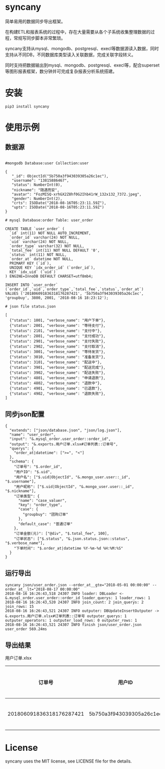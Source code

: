 # syncany

简单易用的数据同步导出框架。

在构建ETL和报表系统的过程中，存在大量需要从各个子系统收集整理数据的过程，常规写同步脚本非常繁琐。

syncany支持从mysql、mongodb、postgresql、execl等数据源读入数据，同时支持从不同DB，不同数据库类型读入关联数据，完成关联字段转义。

同时支持把数据输出到mysql、mongodb、postgresql、execl等，配合superset等图形报表框架，数分钟并可完成复杂报表分析系统搭建。

# 安装

```
pip3 install syncany
```

# 使用示例

## 数据源

```

#mongodb Database:user Collection:user

{
   "_id": ObjectId("5b750a3f943039305a26c1ec"),
   "username": "13815886467",
   "status": NumberInt(0),
   "nickname": "随遇而安",
   "avatar": "FozMISQ-xrhGX2Z8hf0G2Ihb41rW_132x132_7372.jpeg",
   "gender": NumberInt(2),
   "crts": ISODate("2018-08-16T05:23:11.59Z"),
   "upts": ISODate("2018-08-16T05:23:11.59Z") 
}

# mysql Database:order Table: user_order

CREATE TABLE `user_order` (
  `id` int(11) NOT NULL AUTO_INCREMENT,
  `order_id` varchar(24) NOT NULL,
  `uid` varchar(24) NOT NULL,
  `order_type` varchar(32) NOT NULL,
  `total_fee` int(11) NOT NULL DEFAULT '0',
  `status` int(11) NOT NULL,
  `order_at` datetime NOT NULL,
  PRIMARY KEY (`id`),
  UNIQUE KEY `idx_order_id` (`order_id`),
  KEY `idx_uid` (`uid`)
) ENGINE=InnoDB DEFAULT CHARSET=utf8mb4;

INSERT INTO `user_order`
(`order_id`,`uid`,`order_type`,`total_fee`,`status`,`order_at`)
VALUES ('201806091836318176287421', '5b750a3f943039305a26c1ec', 'groupbuy', 3800, 2001, '2018-08-16 18:23:12');

# json file status.json

[
  {"status": 1001, "verbose_name": "用户下单"},
  {"status": 2001, "verbose_name": "等待支付"},
  {"status": 2101, "verbose_name": "支付中"},
  {"status": 2801, "verbose_name": "支付成功"},
  {"status": 2901, "verbose_name": "支付失败"},
  {"status": 2902, "verbose_name": "支付取消"},
  {"status": 3001, "verbose_name": "等待发货"},
  {"status": 3010, "verbose_name": "准备发货"},
  {"status": 3101, "verbose_name": "配送中"},
  {"status": 3901, "verbose_name": "配送完成"},
  {"status": 3902, "verbose_name": "配送失败"},
  {"status": 4801, "verbose_name": "申请退款"},
  {"status": 4802, "verbose_name": "退款中"},
  {"status": 4901, "verbose_name": "已退款"},
  {"status": 4902, "verbose_name": "退款失败"},
]

```

## 同步json配置

```
{
  "extends": ["json/database.json", "json/log.json"],
  "name": "user_order",
  "input": "&.mysql_order.user_order::order_id",
  "output": "&.exports.用户订单.xlsx#订单列表::订单号",
  "querys": {
    "order_at|datetime": [">=", "<"]
  },
  "schema": {
    "订单号": "$.order_id",
    "用户ID": "$.uid",
    "用户名": ["$.uid|ObjectId", "&.mongo_user.user::_id", "$.username"],
    "用户昵称": ["$.uid|ObjectId", "&.mongo_user.user::_id", "$.nickname"],
    "订单类型": {
      "name": "case_valuer",
      "key": "order_type",
      "case": {
        "groupbuy": "团购订单"
      },
      "default_case": "普通订单"
    },
    "订单金额(元)": ["@div", "$.total_fee", 100],
    "订单状态": ["$.status", "&.json.status.json::status", "$.verbose_name"],
    "下单时间": "$.order_at|datetime %Y-%m-%d %H:%M:%S"
  }
}
```

## 运行导出

```
syncany json/user_order.json --order_at__gte="2018-05-01 00:00:00" --order_at__lt="2018-08-17 00:00:00"
2018-08-16 16:26:43,518 24307 INFO loader: DBLoader <- &.mysql_order.user_order::order_id loader_querys: 1 loader_rows: 1
2018-08-16 16:26:43,520 24307 INFO join_count: 2 join_querys: 2 join_rows: 15
2018-08-16 16:26:43,521 24307 INFO outputer: DBUpdateInsertOutputer -> &.exports.用户订单.xlsx#订单列表::订单号 outputer_querys: 1 outputer_operators: 1 outputer_load_rows: 0 outputer_rows: 1
2018-08-16 16:26:43,521 24307 INFO finish json/user_order.json user_order 569.24ms

```

## 导出结果

用户订单.xlsx

订单号 | 用户ID | 用户名 | 用户昵称 | 订单类型 | 订单金额(元) | 订单状态 | 下单时间
---- | --- | --- | --- | --- | --- | --- | ---
201806091836318176287421 | 5b750a3f943039305a26c1ec | 13815886467 | 随遇而安 | 团购订单 | 38.00 | 等待支付 | 2018-08-16 18:23:12

# License

syncany uses the MIT license, see LICENSE file for the details.